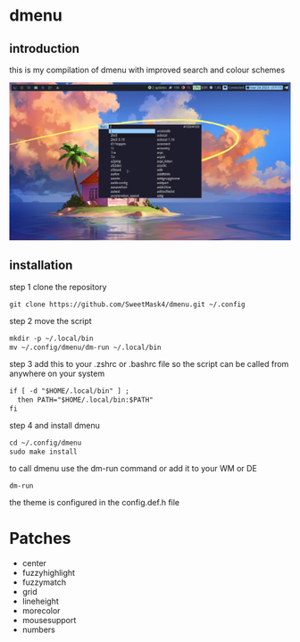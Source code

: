 # dmenu

## introduction
this is my compilation of dmenu with improved search and colour schemes

![dmenu](https://github.com/SweetMask4/dmenu/blob/main/screenshots/dmenu.png?raw=true)

## installation

step 1 clone the repository
``` shell
git clone https://github.com/SweetMask4/dmenu.git ~/.config
```

step 2 move the script
``` shell
mkdir -p ~/.local/bin
mv ~/.config/dmenu/dm-run ~/.local/bin
```


step 3 add this to your .zshrc or .bashrc file so the script can be called from anywhere on your system
``` shell
if [ -d "$HOME/.local/bin" ] ;
  then PATH="$HOME/.local/bin:$PATH"
fi
```

step 4 and install dmenu
``` shell
cd ~/.config/dmenu
sudo make install
```

to call dmenu use the dm-run command or add it to your WM or DE

``` shell
dm-run
```
the theme is configured in the config.def.h file

# Patches
- center
- fuzzyhighlight
- fuzzymatch
- grid
- lineheight
- morecolor
- mousesupport
- numbers
